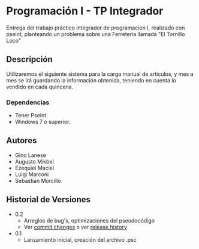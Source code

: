 # Programación I - TP Integrador

Entrega del trabajo práctico integrador de programacion I, realizado con pseint, planteando un problema sobre una Ferreteria llamada "El Tornillo Loco"

## Descripción

Utilizaremos el siguiente sistema para la carga manual de articulos, y mes a mes se irá guardando la información obtenida, teniendo en cuenta lo vendido en cada quincena.

### Dependencias

* Tener PseInt.
* Windows 7 o superior.

## Autores

* Gino Lanese
* Augusto Mikbel
* Ezequiel Maciel
* Luigi Marconi
* Sebastian Morcillo

## Historial de Versiones

* 0.2
    * Arreglos de bug's, optimizaciones del pseudocódigo
    * Ver [commit changes]() o ver [release history]()
* 0.1
    * Lanzamiento inicial, creación del archivo .psc



